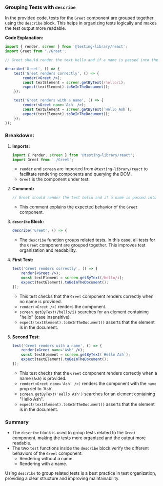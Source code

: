 ### Grouping Tests with `describe`

In the provided code, tests for the `Greet` component are grouped together using the `describe` block. This helps in organizing tests logically and makes the test output more readable.

**Code Explanation:**

```jsx
import { render, screen } from '@testing-library/react';
import Greet from './Greet';

// Greet should render the text hello and if a name is passed into the component, it should render hello followed by the name

describe('Greet', () => {
    test('Greet renders correctly', () => {
        render(<Greet />);
        const textElement = screen.getByText(/hello/i);
        expect(textElement).toBeInTheDocument();
    });

    test('Greet renders with a name', () => {
        render(<Greet name='Ash' />);
        const textElement = screen.getByText(`Hello Ash`);
        expect(textElement).toBeInTheDocument();
    });
});
```

### Breakdown:

1. **Imports:**
   ```jsx
   import { render, screen } from '@testing-library/react';
   import Greet from './Greet';
   ```
   - `render` and `screen` are imported from `@testing-library/react` to facilitate rendering components and querying the DOM.
   - `Greet` is the component under test.

2. **Comment:**
   ```jsx
   // Greet should render the text hello and if a name is passed into the component, it should render hello followed by the name
   ```
   - This comment explains the expected behavior of the `Greet` component.

3. **`describe` Block:**
   ```jsx
   describe('Greet', () => {
   ```
   - The `describe` function groups related tests. In this case, all tests for the `Greet` component are grouped together. This improves test organization and readability.

4. **First Test:**
   ```jsx
   test('Greet renders correctly', () => {
       render(<Greet />);
       const textElement = screen.getByText(/hello/i);
       expect(textElement).toBeInTheDocument();
   });
   ```
   - This test checks that the `Greet` component renders correctly when no name is provided.
   - `render(<Greet />)` renders the component.
   - `screen.getByText(/hello/i)` searches for an element containing "hello" (case insensitive).
   - `expect(textElement).toBeInTheDocument()` asserts that the element is in the document.

5. **Second Test:**
   ```jsx
   test('Greet renders with a name', () => {
       render(<Greet name='Ash' />);
       const textElement = screen.getByText(`Hello Ash`);
       expect(textElement).toBeInTheDocument();
   });
   ```
   - This test checks that the `Greet` component renders correctly when a name (`Ash`) is provided.
   - `render(<Greet name='Ash' />)` renders the component with the `name` prop set to 'Ash'.
   - `screen.getByText('Hello Ash')` searches for an element containing "Hello Ash".
   - `expect(textElement).toBeInTheDocument()` asserts that the element is in the document.

### Summary

- The `describe` block is used to group tests related to the `Greet` component, making the tests more organized and the output more readable.
- The two `test` functions inside the `describe` block verify the different behaviors of the `Greet` component:
  - Rendering without a name.
  - Rendering with a name.

Using `describe` to group related tests is a best practice in test organization, providing a clear structure and improving maintainability.